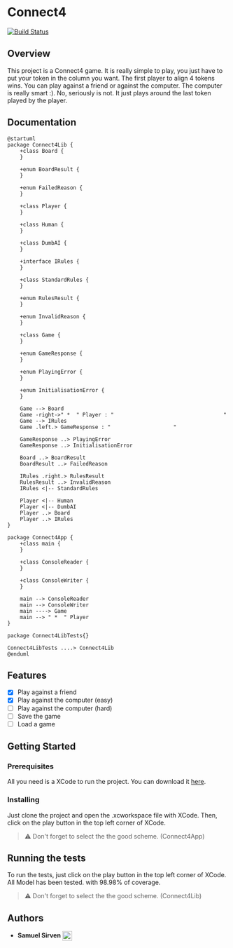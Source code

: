 # Connect4

[![Build Status](https://codefirst.iut.uca.fr/api/badges/samuel.sirven/Connect4/status.svg)](https://codefirst.iut.uca.fr/samuel.sirven/Connect4)

## Overview
This project is a Connect4 game. It is really simple to play, you just have to put your token in the column you want. The first player to align 4 tokens wins. You can play against a friend or against the computer. The computer is really smart :). No, seriously is not. It just plays around the last token played by the player.

## Documentation
```plantuml
@startuml
package Connect4Lib {
    +class Board {
    }

    +enum BoardResult {
    }

    +enum FailedReason {
    }

    +class Player {
    }

    +class Human {
    }

    +class DumbAI {
    }

    +interface IRules {
    }

    +class StandardRules {
    }

    +enum RulesResult {
    }

    +enum InvalidReason {
    }

    +class Game {
    }

    +enum GameResponse {
    }

    +enum PlayingError {
    }

    +enum InitialisationError {
    }

    Game --> Board
    Game -right->" *  " Player : "                                   "
    Game --> IRules
    Game .left.> GameResponse : "                    "

    GameResponse ..> PlayingError
    GameResponse ..> InitialisationError

    Board ..> BoardResult
    BoardResult ..> FailedReason

    IRules .right.> RulesResult
    RulesResult ..> InvalidReason
    IRules <|-- StandardRules

    Player <|-- Human
    Player <|-- DumbAI
    Player ..> Board
    Player ..> IRules
}

package Connect4App {
    +class main {
    }

    +class ConsoleReader {
    }

    +class ConsoleWriter {
    }

    main --> ConsoleReader
    main --> ConsoleWriter
    main ----> Game
    main --> " *  " Player
}

package Connect4LibTests{} 

Connect4LibTests ....> Connect4Lib
@enduml
```



## Features
- [x] Play against a friend
- [x] Play against the computer (easy)
- [ ] Play against the computer (hard)
- [ ] Save the game
- [ ] Load a game

## Getting Started
### Prerequisites
All you need is a XCode to run the project. You can download it [here](https://developer.apple.com/xcode/).

### Installing
Just clone the project and open the .xcworkspace file with XCode.
Then, click on the play button in the top left corner of XCode.
> :warning: Don't forget to select the the good scheme. (Connect4App)

## Running the tests
To run the tests, just click on the play button in the top left corner of XCode.
All Model has been tested. with 98.98% of coverage.
> :warning: Don't forget to select the the good scheme. (Connect4Lib)

## Authors
- **Samuel Sirven** [<img align="center" alt="samuel | Github" width="22px" src="https://github.githubassets.com/favicons/favicon.svg" />](https://github.com/iShoFen)
